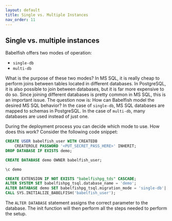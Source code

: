 ```yaml
---
layout: default
title: Single vs. Multiple Instances
nav_order: 11
---
```

## Single vs. multiple instances

Babelfish offers two modes of operation:

- `single-db`
- `multi-db`

What is the purpose of these two modes? In MS SQL, it is really cheap to perform
joins between tables located in different databases. In PostgreSQL, it is also
possible to join between databases, but it is far more expensive to do so. Since
joining different databases is pretty common in MS SQL, this is an important
issue. The question now is: How can Babelfish model the desired MS SQL behavior?
In the case of `single-db`, MS SQL databases are mapped to schemas in PostgreSQL. In
the case of `multi-db`, many databases are used instead of just one.

During the deployment process you can decide which mode to use.
How does this work? Consider the following code snippet:  

```sql
CREATE USER babelfish_user WITH CREATEDB 
	CREATEROLE PASSWORD '<PUT_SECRET_PASS_HERE>' INHERIT;
DROP DATABASE IF EXISTS demo;

CREATE DATABASE demo OWNER babelfish_user;

\c demo

CREATE EXTENSION IF NOT EXISTS "babelfishpg_tds" CASCADE;
ALTER SYSTEM SET babelfishpg_tsql.database_name = 'demo';
ALTER DATABASE demo SET babelfishpg_tsql.migration_mode = 'single-db'|'multi-db';
CALL SYS.INITIALIZE_BABELFISH('babelfish_user');
```

The `ALTER DATABASE` statement assigns the correct parameter to the database.
The init function will then perform all the steps needed to perform the setup.

